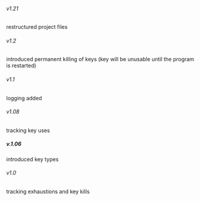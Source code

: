 ######   v1.21 
restructured project files
######   v1.2
introduced permanent killing of keys (key will be unusable until the program is restarted) 
######   v1.1
logging added
######   v1.08
tracking key uses
#####   v.1.06
introduced key types
######  v1.0
tracking exhaustions and key kills